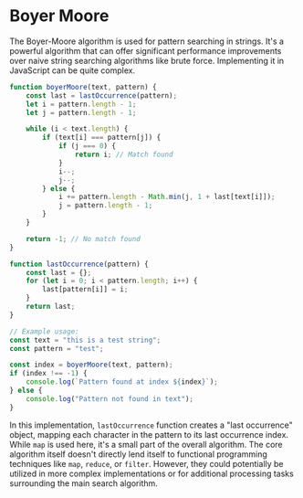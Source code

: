 # Boyer Moore

The Boyer-Moore algorithm is used for pattern searching in strings. It's a powerful algorithm that can offer significant performance improvements over naive string searching algorithms like brute force. Implementing it in JavaScript can be quite complex.

```javascript
function boyerMoore(text, pattern) {
    const last = lastOccurrence(pattern);
    let i = pattern.length - 1;
    let j = pattern.length - 1;

    while (i < text.length) {
        if (text[i] === pattern[j]) {
            if (j === 0) {
                return i; // Match found
            }
            i--;
            j--;
        } else {
            i += pattern.length - Math.min(j, 1 + last[text[i]]);
            j = pattern.length - 1;
        }
    }

    return -1; // No match found
}

function lastOccurrence(pattern) {
    const last = {};
    for (let i = 0; i < pattern.length; i++) {
        last[pattern[i]] = i;
    }
    return last;
}

// Example usage:
const text = "this is a test string";
const pattern = "test";

const index = boyerMoore(text, pattern);
if (index !== -1) {
    console.log(`Pattern found at index ${index}`);
} else {
    console.log("Pattern not found in text");
}
```

In this implementation, `lastOccurrence` function creates a "last occurrence" object, mapping each character in the pattern to its last occurrence index. While `map` is used here, it's a small part of the overall algorithm. The core algorithm itself doesn't directly lend itself to functional programming techniques like `map`, `reduce`, or `filter`. However, they could potentially be utilized in more complex implementations or for additional processing tasks surrounding the main search algorithm.